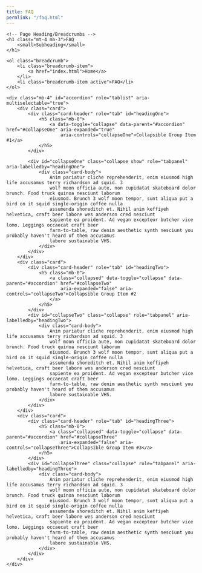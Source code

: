 ```yaml
---
title: FAQ
permlink: "/faq.html"
---
```

<div class="container">

    <!-- Page Heading/Breadcrumbs -->
    <h1 class="mt-4 mb-3">FAQ
        <small>Subheading</small>
    </h1>

    <ol class="breadcrumb">
        <li class="breadcrumb-item">
            <a href="index.html">Home</a>
        </li>
        <li class="breadcrumb-item active">FAQ</li>
    </ol>

    <div class="mb-4" id="accordion" role="tablist" aria-multiselectable="true">
        <div class="card">
            <div class="card-header" role="tab" id="headingOne">
                <h5 class="mb-0">
                    <a data-toggle="collapse" data-parent="#accordion" href="#collapseOne" aria-expanded="true"
                        aria-controls="collapseOne">Collapsible Group Item #1</a>
                </h5>
            </div>

            <div id="collapseOne" class="collapse show" role="tabpanel" aria-labelledby="headingOne">
                <div class="card-body">
                    Anim pariatur cliche reprehenderit, enim eiusmod high life accusamus terry richardson ad squid. 3
                    wolf moon officia aute, non cupidatat skateboard dolor brunch. Food truck quinoa nesciunt laborum
                    eiusmod. Brunch 3 wolf moon tempor, sunt aliqua put a bird on it squid single-origin coffee nulla
                    assumenda shoreditch et. Nihil anim keffiyeh helvetica, craft beer labore wes anderson cred nesciunt
                    sapiente ea proident. Ad vegan excepteur butcher vice lomo. Leggings occaecat craft beer
                    farm-to-table, raw denim aesthetic synth nesciunt you probably haven't heard of them accusamus
                    labore sustainable VHS.
                </div>
            </div>
        </div>
        <div class="card">
            <div class="card-header" role="tab" id="headingTwo">
                <h5 class="mb-0">
                    <a class="collapsed" data-toggle="collapse" data-parent="#accordion" href="#collapseTwo"
                        aria-expanded="false" aria-controls="collapseTwo">Collapsible Group Item #2
                    </a>
                </h5>
            </div>
            <div id="collapseTwo" class="collapse" role="tabpanel" aria-labelledby="headingTwo">
                <div class="card-body">
                    Anim pariatur cliche reprehenderit, enim eiusmod high life accusamus terry richardson ad squid. 3
                    wolf moon officia aute, non cupidatat skateboard dolor brunch. Food truck quinoa nesciunt laborum
                    eiusmod. Brunch 3 wolf moon tempor, sunt aliqua put a bird on it squid single-origin coffee nulla
                    assumenda shoreditch et. Nihil anim keffiyeh helvetica, craft beer labore wes anderson cred nesciunt
                    sapiente ea proident. Ad vegan excepteur butcher vice lomo. Leggings occaecat craft beer
                    farm-to-table, raw denim aesthetic synth nesciunt you probably haven't heard of them accusamus
                    labore sustainable VHS.
                </div>
            </div>
        </div>
        <div class="card">
            <div class="card-header" role="tab" id="headingThree">
                <h5 class="mb-0">
                    <a class="collapsed" data-toggle="collapse" data-parent="#accordion" href="#collapseThree"
                        aria-expanded="false" aria-controls="collapseThree">Collapsible Group Item #3</a>
                </h5>
            </div>
            <div id="collapseThree" class="collapse" role="tabpanel" aria-labelledby="headingThree">
                <div class="card-body">
                    Anim pariatur cliche reprehenderit, enim eiusmod high life accusamus terry richardson ad squid. 3
                    wolf moon officia aute, non cupidatat skateboard dolor brunch. Food truck quinoa nesciunt laborum
                    eiusmod. Brunch 3 wolf moon tempor, sunt aliqua put a bird on it squid single-origin coffee nulla
                    assumenda shoreditch et. Nihil anim keffiyeh helvetica, craft beer labore wes anderson cred nesciunt
                    sapiente ea proident. Ad vegan excepteur butcher vice lomo. Leggings occaecat craft beer
                    farm-to-table, raw denim aesthetic synth nesciunt you probably haven't heard of them accusamus
                    labore sustainable VHS.
                </div>
            </div>
        </div>
    </div>

</div>